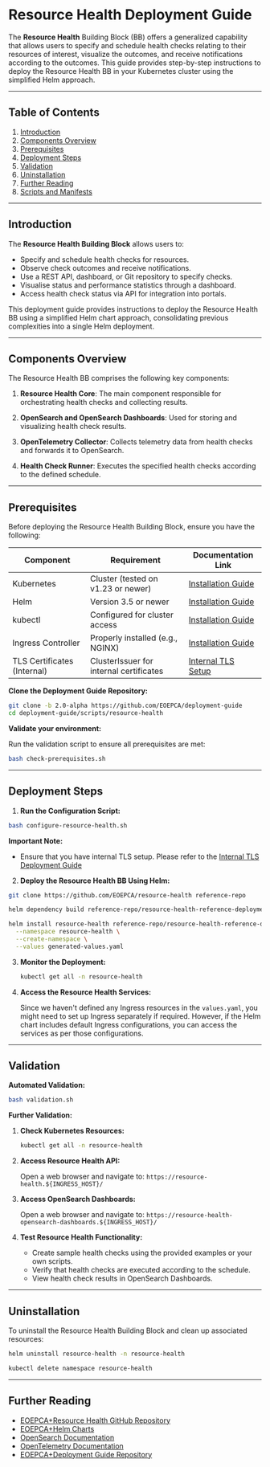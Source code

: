 # Resource Health Deployment Guide

The **Resource Health** Building Block (BB) offers a generalized capability that allows users to specify and schedule health checks relating to their resources of interest, visualize the outcomes, and receive notifications according to the outcomes. This guide provides step-by-step instructions to deploy the Resource Health BB in your Kubernetes cluster using the simplified Helm approach.

---

## Table of Contents

1. [Introduction](#introduction)
2. [Components Overview](#components-overview)
3. [Prerequisites](#prerequisites)
4. [Deployment Steps](#deployment-steps)
5. [Validation](#validation)
6. [Uninstallation](#uninstallation)
7. [Further Reading](#further-reading)
8. [Scripts and Manifests](#scripts-and-manifests)

---

## Introduction

The **Resource Health Building Block** allows users to:

- Specify and schedule health checks for resources.
- Observe check outcomes and receive notifications.
- Use a REST API, dashboard, or Git repository to specify checks.
- Visualise status and performance statistics through a dashboard.
- Access health check status via API for integration into portals.

This deployment guide provides instructions to deploy the Resource Health BB using a simplified Helm chart approach, consolidating previous complexities into a single Helm deployment.

---

## Components Overview

The Resource Health BB comprises the following key components:

1. **Resource Health Core**: The main component responsible for orchestrating health checks and collecting results.

2. **OpenSearch and OpenSearch Dashboards**: Used for storing and visualizing health check results.

3. **OpenTelemetry Collector**: Collects telemetry data from health checks and forwards it to OpenSearch.

4. **Health Check Runner**: Executes the specified health checks according to the defined schedule.

---

## Prerequisites

Before deploying the Resource Health Building Block, ensure you have the following:

| Component                   | Requirement                             | Documentation Link                                                |
| --------------------------- | --------------------------------------- | ----------------------------------------------------------------- |
| Kubernetes                  | Cluster (tested on v1.23 or newer)      | [Installation Guide](../infra/kubernetes-cluster-and-networking.md)             |
| Helm                        | Version 3.5 or newer                    | [Installation Guide](https://helm.sh/docs/intro/install/)         |
| kubectl                     | Configured for cluster access           | [Installation Guide](https://kubernetes.io/docs/tasks/tools/)     |
| Ingress Controller          | Properly installed (e.g., NGINX)        | [Installation Guide](../infra/ingress-controller.md)      |
| TLS Certificates (Internal) | ClusterIssuer for internal certificates | [Internal TLS Setup](../infra/tls/internal-tls.md) |

**Clone the Deployment Guide Repository:**

```bash
git clone -b 2.0-alpha https://github.com/EOEPCA/deployment-guide
cd deployment-guide/scripts/resource-health
```

**Validate your environment:**

Run the validation script to ensure all prerequisites are met:

```bash
bash check-prerequisites.sh
```

---

## Deployment Steps

1. **Run the Configuration Script:**

```bash
bash configure-resource-health.sh
```

**Important Note:**
- Ensure that you have internal TLS setup. Please refer to the [Internal TLS Deployment Guide]() 


2. **Deploy the Resource Health BB Using Helm:**

```bash
git clone https://github.com/EOEPCA/resource-health reference-repo

helm dependency build reference-repo/resource-health-reference-deployment

helm install resource-health reference-repo/resource-health-reference-deployment \
  --namespace resource-health \
  --create-namespace \
  --values generated-values.yaml
```

3. **Monitor the Deployment:**

   ```bash
   kubectl get all -n resource-health
   ```

4. **Access the Resource Health Services:**

   Since we haven't defined any Ingress resources in the `values.yaml`, you might need to set up Ingress separately if required. However, if the Helm chart includes default Ingress configurations, you can access the services as per those configurations.


---

## Validation

**Automated Validation:**

```bash
bash validation.sh
```

**Further Validation:**

1. **Check Kubernetes Resources:**

   ```bash
   kubectl get all -n resource-health
   ```

2. **Access Resource Health API:**

   Open a web browser and navigate to: `https://resource-health.${INGRESS_HOST}/`

3. **Access OpenSearch Dashboards:**

   Open a web browser and navigate to: `https://resource-health-opensearch-dashboards.${INGRESS_HOST}/`

4. **Test Resource Health Functionality:**

   - Create sample health checks using the provided examples or your own scripts.
   - Verify that health checks are executed according to the schedule.
   - View health check results in OpenSearch Dashboards.

---

## Uninstallation

To uninstall the Resource Health Building Block and clean up associated resources:

```bash
helm uninstall resource-health -n resource-health

kubectl delete namespace resource-health
```

---

## Further Reading

- [EOEPCA+Resource Health GitHub Repository](https://github.com/EOEPCA/resource-health)
- [EOEPCA+Helm Charts](https://eoepca.github.io/helm-charts)
- [OpenSearch Documentation](https://opensearch.org/docs/)
- [OpenTelemetry Documentation](https://opentelemetry.io/)
- [EOEPCA+Deployment Guide Repository](https://github.com/EOEPCA/deployment-guide)



